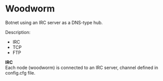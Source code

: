 <h1>Woodworm</h1>
Botnet using an IRC server as a DNS-type hub.

Description:
<ul>
  <li>IRC</li>
  <li>TCP</li>
  <li>FTP</li>
</ul>

<b>IRC</b><br/>
Each node (woodworm) is connected to an IRC server, channel defined in config.cfg file.
